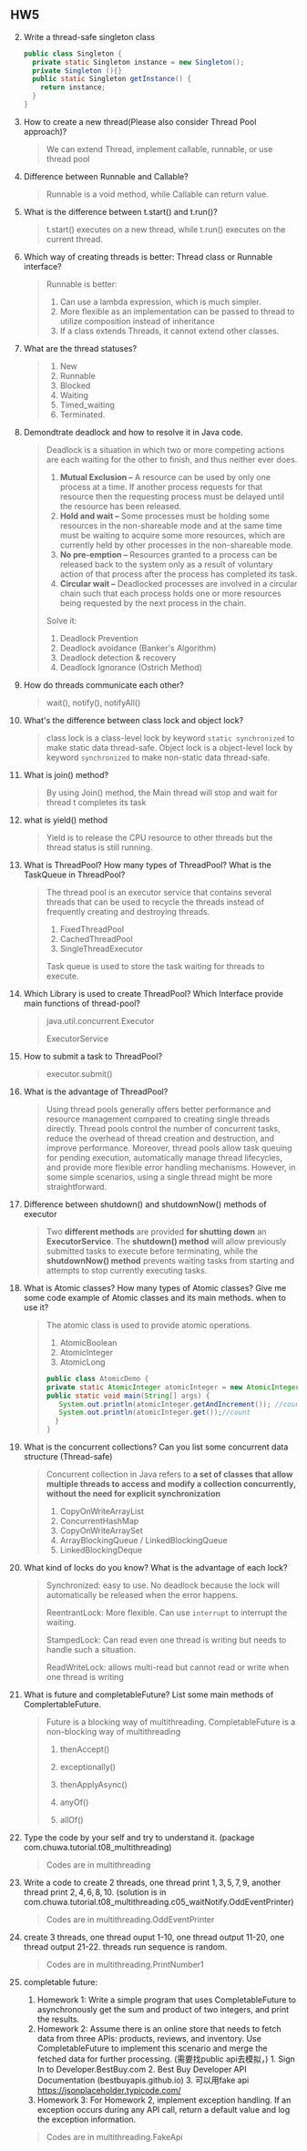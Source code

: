 ## HW5

2. Write a thread-safe singleton class

   ```java
   public class Singleton {
     private static Singleton instance = new Singleton(); 
     private Singleton (){}
     public static Singleton getInstance() {
       return instance; 
     }
   }
   ```

3. How to create a new thread(Please also consider Thread Pool approach)? 

   >We can extend Thread, implement callable, runnable, or use thread pool

4. Difference between Runnable and Callable?

   >Runnable is a void method, while Callable can return value.

5. What is the difference between t.start() and t.run()?

   >t.start() executes on a new thread, while t.run() executes on the current thread.

6. Which way of creating threads is better: Thread class or Runnable interface?

   >Runnable is better:
   >
   >1. Can use a lambda expression, which is much simpler.
   >2. More flexible as an implementation can be passed to thread to utilize composition instead of inheritance
   >3. If a class extends Threads, it cannot extend other classes.

7. What are the thread statuses?

   >1. New 
   >2. Runnable 
   >3. Blocked
   >4. Waiting
   >5. Timed_waiting
   >6. Terminated.

8. Demondtrate deadlock and how to resolve it in Java code.

   >Deadlock is a situation in which two or more competing actions are each waiting for the other to finish, and thus neither ever does. 
   >
   >1. **Mutual Exclusion –** A resource can be used by only one process at a time. If another process requests for that resource then the requesting process must be delayed until the resource has been released.
   >2. **Hold and wait –** Some processes must be holding some resources in the non-shareable mode and at the same time must be waiting to acquire some more resources, which are currently held by other processes in the non-shareable mode.
   >3. **No pre-emption –** Resources granted to a process can be released back to the system only as a result of voluntary action of that process after the process has completed its task.
   >4. **Circular wait –** Deadlocked processes are involved in a circular chain such that each process holds one or more resources being requested by the next process in the chain.
   >
   >Solve it:
   >
   >1. Deadlock Prevention
   >2. Deadlock avoidance (Banker's Algorithm)
   >3. Deadlock detection & recovery
   >4. Deadlock Ignorance (Ostrich Method)

9. How do threads communicate each other?

   >wait(), notify(), notifyAll()

10. What's the difference between class lock and object lock?

    >class lock is a class-level lock by keyword `static synchronized` to make static data thread-safe. Object lock is a object-level lock by keyword `synchronized` to make non-static data thread-safe.

11. What is join() method?

    >By using Join() method, the Main thread will stop and wait for thread t completes its task

12. what is yield() method

    >Yield is to release the CPU resource to other threads but the thread status is still running.

13. What is ThreadPool? How many types of ThreadPool? What is the TaskQueue in ThreadPool?

    >The thread pool is an executor service that contains several threads that can be used to recycle the threads instead of frequently creating and destroying threads.
    >
    >1. FixedThreadPool
    >2. CachedThreadPool
    >3. SingleThreadExecutor
    >
    >Task queue is used to store the task waiting for threads to execute.

14. Which Library is used to create ThreadPool? Which Interface provide main functions of thread-pool?

    >java.util.concurrent.Executor
    >
    >ExecutorService

15. How to submit a task to ThreadPool?

    >executor.submit()

16. What is the advantage of ThreadPool?

    >Using thread pools generally offers better performance and resource management compared to creating single threads directly. Thread pools control the number of concurrent tasks, reduce the overhead of thread creation and destruction, and improve performance. Moreover, thread pools allow task queuing for pending execution, automatically manage thread lifecycles, and provide more flexible error handling mechanisms. However, in some simple scenarios, using a single thread might be more straightforward.

17. Difference between shutdown() and shutdownNow() methods of executor

    >Two **different methods** are provided **for shutting down** an **ExecutorService**. The **shutdown() method** will allow previously submitted tasks to execute before terminating, while the **shutdownNow() method** prevents waiting tasks from starting and attempts to stop currently executing tasks.

18. What is Atomic classes? How many types of Atomic classes? Give me some code example of Atomic classes and its main methods. when to use it?

    >The atomic class is used to provide atomic operations.
    >
    >1. AtomicBoolean
    >2. AtomicInteger
    >3. AtomicLong
    >
    >```java
    >public class AtomicDemo {
    >private static AtomicInteger atomicInteger = new AtomicInteger(1);
    >public static void main(String[] args) {
    >    System.out.println(atomicInteger.getAndIncrement()); //count++ vs ++count
    >    System.out.println(atomicInteger.get());//count
    > 	}
    >}
    >```
    >
    >

19. What is the concurrent collections? Can you list some concurrent data structure (Thread-safe)

    >Concurrent collection in Java refers to **a set of classes that allow multiple threads to access and modify a collection concurrently, without the need for explicit synchronization**
    >
    >1. CopyOnWriteArrayList
    >2. ConcurrentHashMap
    >3. CopyOnWriteArraySet
    >4. ArrayBlockingQueue / LinkedBlockingQueue
    >5. LinkedBlockingDeque

20. What kind of locks do you know? What is the advantage of each lock?

    >Synchronized: easy to use. No deadlock because the lock will automatically be released when the error happens.
    >
    >ReentrantLock: More flexible. Can use `interrupt` to interrupt the waiting.
    >
    >StampedLock: Can read even one thread is writing but needs to handle such a situation.
    >
    >ReadWriteLock: allows multi-read but cannot read or write when one thread is writing

21. What is future and completableFuture? List some main methods of ComplertableFuture.

    >Future is a blocking way of multithreading. CompletableFuture is a non-blocking way of multithreading
    >
    >1. thenAccept() 
    >
    >2. exceptionally() 
    >
    >3. thenApplyAsync() 
    >
    >4. anyOf()
    >
    >5. allOf() 

22. Type the code by your self and try to understand it. (package com.chuwa.tutorial.t08_multithreading)

    >Codes are in multithreading

23. Write a code to create 2 threads, one thread print $1,3,5,7,9$, another thread print $2,4,6,8,10$. (solution is in com.chuwa.tutorial.t08_multithreading.c05_waitNotify.OddEventPrinter)

    >Codes are in multithreading.OddEventPrinter

24. create 3 threads, one thread ouput 1-10, one thread output 11-20, one thread output 21-22. threads run sequence is random.

    >Codes are in multithreading.PrintNumber1

25. completable future: 

    1. Homework 1: Write a simple program that uses CompletableFuture to asynchronously get the sum and product of two integers, and print the results. 
    2. Homework 2: Assume there is an online store that needs to fetch data from three APIs: products, reviews, and inventory. Use CompletableFuture to implement this scenario and merge the fetched data for further processing. (需要找public api去模拟，) 1. Sign In to Developer.BestBuy.com 2. Best Buy Developer API Documentation (bestbuyapis.github.io) 3. 可以⽤fake api https://jsonplaceholder.typicode.com/ 
    3. Homework 3: For Homework 2, implement exception handling. If an exception occurs during any API call, return a default value and log the exception information.

    >Codes are in multithreading.FakeApi
